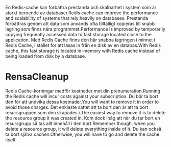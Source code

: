 <span data-ttu-id="c9dbc-101">En Redis-cache kan förbättra prestanda och skalbarhet i system som är starkt beroende av databaser.</span><span class="sxs-lookup"><span data-stu-id="c9dbc-101">Redis cache can improve the performance and scalability of systems that rely heavily on databases.</span></span> <span data-ttu-id="c9dbc-102">Prestanda förbättras genom att data som används ofta tillfälligt kopieras till snabb lagring som finns nära programmet.</span><span class="sxs-lookup"><span data-stu-id="c9dbc-102">Performance is improved by temporarily copying frequently accessed data to fast storage located close to the application.</span></span> <span data-ttu-id="c9dbc-103">Med Redis Cache finns den här snabba lagringen i minnet i Redis Cache, i stället för att läsas in från en disk av en databas.</span><span class="sxs-lookup"><span data-stu-id="c9dbc-103">With Redis cache, this fast storage is located in-memory with Redis cache instead of being loaded from disk by a database.</span></span>

# <a name="cleanup"></a><span data-ttu-id="c9dbc-104">Rensa</span><span class="sxs-lookup"><span data-stu-id="c9dbc-104">Cleanup</span></span>

<span data-ttu-id="c9dbc-105">Redis Cache-körningar medför kostnader mot din prenumeration.</span><span class="sxs-lookup"><span data-stu-id="c9dbc-105">Running the Redis cache will incur costs against your subscription.</span></span> <span data-ttu-id="c9dbc-106">Du bör ta bort den för att undvika dessa kostnader.</span><span class="sxs-lookup"><span data-stu-id="c9dbc-106">You will want to remove it in order to avoid those charges.</span></span> <span data-ttu-id="c9dbc-107">Det enklaste sättet att ta bort den är att ta bort resursgruppen som den skapades i.</span><span class="sxs-lookup"><span data-stu-id="c9dbc-107">The easiest way to remove it is to delete the resource group it was created in.</span></span> <span data-ttu-id="c9dbc-108">Kom dock ihåg att när du tar bort en resursgrupp så tas allt innehåll i den bort.</span><span class="sxs-lookup"><span data-stu-id="c9dbc-108">Remember though, when you delete a resource group, it will delete everything inside of it.</span></span> <span data-ttu-id="c9dbc-109">Du kan också ta bort själva cachen.</span><span class="sxs-lookup"><span data-stu-id="c9dbc-109">Otherwise, you will have to go and delete the cache itself.</span></span>